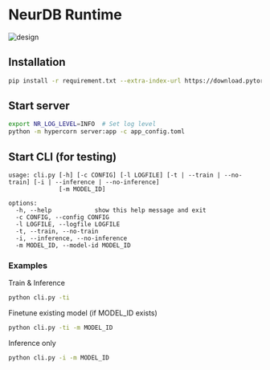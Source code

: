 # NeurDB Runtime

![design](./doc/design.png)

## Installation

```sh
pip install -r requirement.txt --extra-index-url https://download.pytorch.org/whl/cu113
```

## Start server

```sh
export NR_LOG_LEVEL=INFO  # Set log level 
python -m hypercorn server:app -c app_config.toml
```

## Start CLI (for testing)

```text
usage: cli.py [-h] [-c CONFIG] [-l LOGFILE] [-t | --train | --no-train] [-i | --inference | --no-inference]
              [-m MODEL_ID]

options:
  -h, --help            show this help message and exit
  -c CONFIG, --config CONFIG
  -l LOGFILE, --logfile LOGFILE
  -t, --train, --no-train
  -i, --inference, --no-inference
  -m MODEL_ID, --model-id MODEL_ID
```

### Examples

Train & Inference

```sh
python cli.py -ti
```

Finetune existing model (if MODEL_ID exists)

```sh
python cli.py -ti -m MODEL_ID
```

Inference only

```sh
python cli.py -i -m MODEL_ID
```
